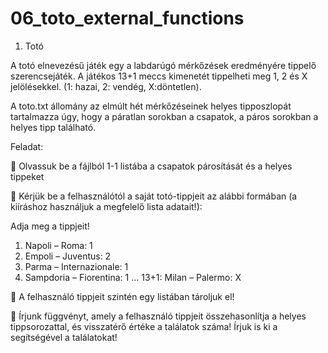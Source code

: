# 06_toto_external_functions
1. Totó

A totó elnevezésű játék egy a labdarúgó mérkőzések eredményére tippelő szerencsejáték. A játékos 13+1 meccs kimenetét tippelheti meg 1, 2 és X jelölésekkel. (1: hazai, 2: vendég, X:döntetlen). 

A toto.txt állomány az elmúlt hét mérkőzéseinek helyes tipposzlopát tartalmazza úgy, hogy a páratlan sorokban a csapatok, a páros sorokban a helyes tipp található. 

Feladat: 

 Olvassuk be a fájlból 1-1 listába a csapatok párosítását és a helyes tippeket

 Kérjük be a felhasználótól a saját totó-tippjeit az alábbi formában (a kiíráshoz használjuk a megfelelő lista adatait!): 

  Adja meg a tippjeit!
  1. Napoli – Roma: 1
  2. Empoli – Juventus: 2
  3. Parma – Internazionale: 1
  4. Sampdoria – Fiorentina: 1
  … 
  13+1: Milan – Palermo: X 

 A felhasználó tippjeit szintén egy listában tároljuk el!

 Írjunk függvényt, amely a felhasználó tippjeit összehasonlítja a helyes tippsorozattal, és visszatérő értéke a találatok száma! Írjuk is ki a segítségével a találatokat! 
